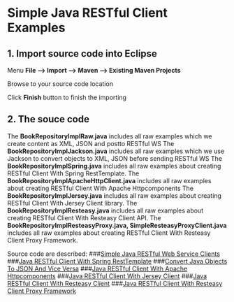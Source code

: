 # Simple Java RESTful Client Examples 


## 1. Import source code into Eclipse

Menu **File –> Import –> Maven –> Existing Maven Projects**

Browse to your source code location

Click **Finish** button to finish the importing

## 2. The souce code

The **BookRepositoryImplRaw.java** includes all raw examples which we create content as XML, JSON and postto RESTful WS
The **BookRepositoryImplJackson.java** includes all raw examples which we use Jackson to convert objects to XML, JSON before sending RESTful WS
The **BookRepositoryImplSpring.java** includes all raw examples about creating RESTful Client With Spring RestTemplate. 
The **BookRepositoryImplApacheHttpClient.java** includes all raw examples about creating RESTful Client With Apache Httpcomponents
The **BookRepositoryImplJersey.java** includes all raw examples about creating RESTful Client With Jersey Client library.
The **BookRepositoryImplResteasy.java** includes all raw examples about creating RESTful Client With Resteasy Client API.
The **BookRepositoryImplResteasyProxy.java, SimpleResteasyProxyClient.java** includes all raw examples about creating RESTful Client With Resteasy Client Proxy Framework.

Source code are described:
###[Simple Java RESTful Web Service Clients](http://howtoprogram.xyz/2016/07/02/java-restful-web-service-clients/)
###[Java RESTful Client With Spring RestTemplate](http://howtoprogram.xyz/2016/07/03/java-restful-client-spring-resttemplate/)
###[Convert Java Objects To JSON And Vice Versa](http://howtoprogram.xyz/2016/07/01/convert-java-objects-json-vice-versa/)
###[Java RESTful Client With Apache Httpcomponents](http://howtoprogram.xyz/2016/07/04/java-restful-client-spring-apache-httpcomponents/)
###[Java RESTful Client With Jersey Client](http://howtoprogram.xyz/2016/07/05/java-restful-client-jersey-client/)
###[Java RESTful Client With Resteasy Client](http://howtoprogram.xyz/2016/07/12/java-restful-client-resteasy-client/)
###[Java RESTful Client With Resteasy Client Proxy Framework](http://howtoprogram.xyz/2016/07/13/java-restful-client-resteasy-proxy-framework/)